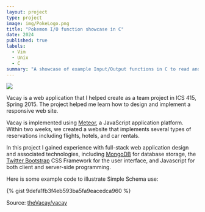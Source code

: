 ```yaml
---
layout: project
type: project
image: img/PokeLogo.png
title: "Pokemon I/O function showcase in C"
date: 2024
published: true
labels:
  - Vim
  - Unix
  - C
summary: "A showcase of example Input/Output functions in C to read and write data from a .txt file."
---
```


<img class="img-fluid" src="../img/PokeLogo.png">

Vacay is a web application that I helped create as a team project in ICS 415, Spring 2015. The project helped me learn how to design and implement a responsive web site.

Vacay is implemented using [Meteor](http://meteor.com), a JavaScript application platform. Within two weeks, we created a website that implements several types of reservations including flights, hotels, and car rentals.

In this project I gained experience with full-stack web application design and associated technologies, including [MongoDB](http://mongodb.com) for database storage, the [Twitter Bootstrap](http://getbootstrap.com/) CSS Framework for the user interface, and Javascript for both client and server-side programming. 

Here is some example code to illustrate Simple Schema use:

{% gist 9defa1fb3f4eb593ba5fa9eacedca960 %}
 
Source: <a href="https://github.com/theVacay/vacay">theVacay/vacay</a>
